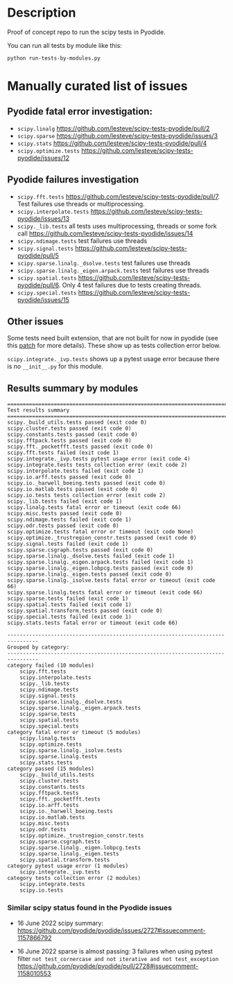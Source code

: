 # Description

Proof of concept repo to run the scipy tests in Pyodide.

You can run all tests by module like this:
```bash
python run-tests-by-modules.py
```

# Manually curated list of issues

## Pyodide fatal error investigation:

- `scipy.linalg` https://github.com/lesteve/scipy-tests-pyodide/pull/2
- `scipy.sparse` https://github.com/lesteve/scipy-tests-pyodide/issues/3
- `scipy.stats` https://github.com/lesteve/scipy-tests-pyodide/pull/4
- `scipy.optimize.tests` https://github.com/lesteve/scipy-tests-pyodide/issues/12

## Pyodide failures investigation

- `scipy.fft.tests` https://github.com/lesteve/scipy-tests-pyodide/pull/7. Test
  failures use threads or multiprocessing.
- `scipy.interpolate.tests` https://github.com/lesteve/scipy-tests-pyodide/issues/13
- `scipy._lib.tests` all tests uses multiprocessing, threads or some fork call https://github.com/lesteve/scipy-tests-pyodide/issues/14
- `scipy.ndimage.tests` test failures use threads
- `scipy.signal.tests` https://github.com/lesteve/scipy-tests-pyodide/pull/5
- `scipy.sparse.linalg._dsolve.tests` test failures use threads
- `scipy.sparse.linalg._eigen.arpack.tests` test failures use threads
- `scipy.spatial.tests` https://github.com/lesteve/scipy-tests-pyodide/pull/6.
  Only 4 test failures due to tests creating threads.
- `scipy.special.tests` https://github.com/lesteve/scipy-tests-pyodide/issues/15

## Other issues

Some tests need built extension, that are not built for now in pyodide (see
this
[patch](https://github.com/pyodide/pyodide/blob/main/packages/scipy/patches/0010-skip-fortran-fails-to-link.patch)
for more details). These show up as tests collection error below.

`scipy.integrate._ivp.tests` shows up a pytest usage error because there is no
`__init__.py` for this module.

## Results summary by modules

```
================================================================================
Test results summary
================================================================================
scipy._build_utils.tests passed (exit code 0)
scipy.cluster.tests passed (exit code 0)
scipy.constants.tests passed (exit code 0)
scipy.fftpack.tests passed (exit code 0)
scipy.fft._pocketfft.tests passed (exit code 0)
scipy.fft.tests failed (exit code 1)
scipy.integrate._ivp.tests pytest usage error (exit code 4)
scipy.integrate.tests tests collection error (exit code 2)
scipy.interpolate.tests failed (exit code 1)
scipy.io.arff.tests passed (exit code 0)
scipy.io._harwell_boeing.tests passed (exit code 0)
scipy.io.matlab.tests passed (exit code 0)
scipy.io.tests tests collection error (exit code 2)
scipy._lib.tests failed (exit code 1)
scipy.linalg.tests fatal error or timeout (exit code 66)
scipy.misc.tests passed (exit code 0)
scipy.ndimage.tests failed (exit code 1)
scipy.odr.tests passed (exit code 0)
scipy.optimize.tests fatal error or timeout (exit code None)
scipy.optimize._trustregion_constr.tests passed (exit code 0)
scipy.signal.tests failed (exit code 1)
scipy.sparse.csgraph.tests passed (exit code 0)
scipy.sparse.linalg._dsolve.tests failed (exit code 1)
scipy.sparse.linalg._eigen.arpack.tests failed (exit code 1)
scipy.sparse.linalg._eigen.lobpcg.tests passed (exit code 0)
scipy.sparse.linalg._eigen.tests passed (exit code 0)
scipy.sparse.linalg._isolve.tests fatal error or timeout (exit code 66)
scipy.sparse.linalg.tests fatal error or timeout (exit code 66)
scipy.sparse.tests failed (exit code 1)
scipy.spatial.tests failed (exit code 1)
scipy.spatial.transform.tests passed (exit code 0)
scipy.special.tests failed (exit code 1)
scipy.stats.tests fatal error or timeout (exit code 66)

--------------------------------------------------------------------------------
Grouped by category:
--------------------------------------------------------------------------------
category failed (10 modules)
    scipy.fft.tests
    scipy.interpolate.tests
    scipy._lib.tests
    scipy.ndimage.tests
    scipy.signal.tests
    scipy.sparse.linalg._dsolve.tests
    scipy.sparse.linalg._eigen.arpack.tests
    scipy.sparse.tests
    scipy.spatial.tests
    scipy.special.tests
category fatal error or timeout (5 modules)
    scipy.linalg.tests
    scipy.optimize.tests
    scipy.sparse.linalg._isolve.tests
    scipy.sparse.linalg.tests
    scipy.stats.tests
category passed (15 modules)
    scipy._build_utils.tests
    scipy.cluster.tests
    scipy.constants.tests
    scipy.fftpack.tests
    scipy.fft._pocketfft.tests
    scipy.io.arff.tests
    scipy.io._harwell_boeing.tests
    scipy.io.matlab.tests
    scipy.misc.tests
    scipy.odr.tests
    scipy.optimize._trustregion_constr.tests
    scipy.sparse.csgraph.tests
    scipy.sparse.linalg._eigen.lobpcg.tests
    scipy.sparse.linalg._eigen.tests
    scipy.spatial.transform.tests
category pytest usage error (1 modules)
    scipy.integrate._ivp.tests
category tests collection error (2 modules)
    scipy.integrate.tests
    scipy.io.tests
```

### Similar scipy status found in the Pyodide issues

- 16 June 2022 scipy summary:
  https://github.com/pyodide/pyodide/issues/2727#issuecomment-1157866792

- 16 June 2022 sparse is almost passing: 3 failures when using pytest filter
  `not test_cornercase and not iterative and not test_exception`
  https://github.com/pyodide/pyodide/pull/2728#issuecomment-1158010553

